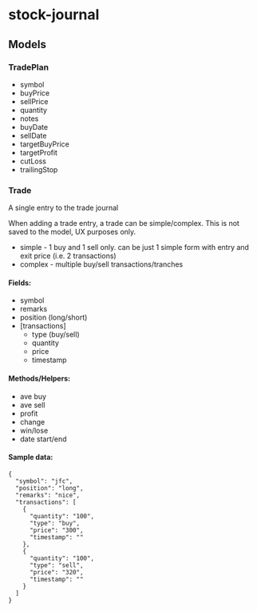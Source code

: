 # stock-journal

## Models

### TradePlan
- symbol
- buyPrice
- sellPrice
- quantity
- notes
- buyDate
- sellDate
- targetBuyPrice
- targetProfit
- cutLoss
- trailingStop

### Trade

A single entry to the trade journal

When adding a trade entry, a trade can be simple/complex. This is not saved to the model, UX purposes only.
- simple - 1 buy and 1 sell only. can be just 1 simple form with entry and exit price (i.e. 2 transactions)
- complex - multiple buy/sell transactions/tranches

#### Fields:

- symbol
- remarks
- position (long/short)
- [transactions]
	- type (buy/sell)
	- quantity
	- price
	- timestamp

#### Methods/Helpers:

- ave buy
- ave sell
- profit
- change
- win/lose
- date start/end

#### Sample data:

```
{
  "symbol": "jfc",
  "position": "long",
  "remarks": "nice",
  "transactions": [
    {
      "quantity": "100",
      "type": "buy",
      "price": "300",
      "timestamp": ""
    },
    {
      "quantity": "100",
      "type": "sell",
      "price": "320",
      "timestamp": ""
    }
  ]
}
```